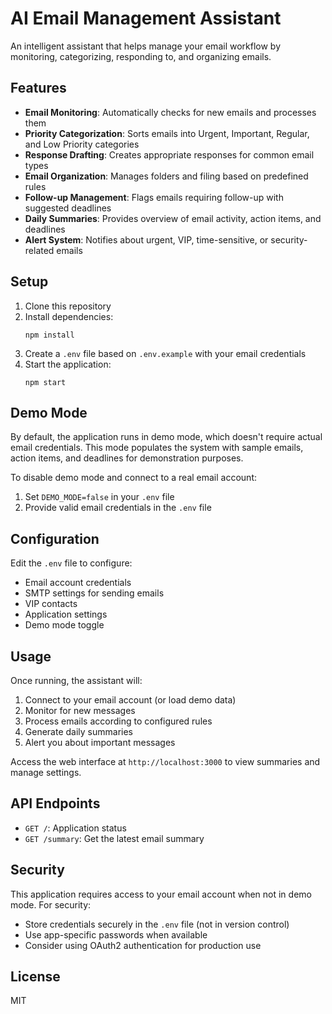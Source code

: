 # AI Email Management Assistant

An intelligent assistant that helps manage your email workflow by monitoring, categorizing, responding to, and organizing emails.

## Features

- **Email Monitoring**: Automatically checks for new emails and processes them
- **Priority Categorization**: Sorts emails into Urgent, Important, Regular, and Low Priority categories
- **Response Drafting**: Creates appropriate responses for common email types
- **Email Organization**: Manages folders and filing based on predefined rules
- **Follow-up Management**: Flags emails requiring follow-up with suggested deadlines
- **Daily Summaries**: Provides overview of email activity, action items, and deadlines
- **Alert System**: Notifies about urgent, VIP, time-sensitive, or security-related emails

## Setup

1. Clone this repository
2. Install dependencies:
   ```
   npm install
   ```
3. Create a `.env` file based on `.env.example` with your email credentials
4. Start the application:
   ```
   npm start
   ```

## Demo Mode

By default, the application runs in demo mode, which doesn't require actual email credentials. This mode populates the system with sample emails, action items, and deadlines for demonstration purposes.

To disable demo mode and connect to a real email account:
1. Set `DEMO_MODE=false` in your `.env` file
2. Provide valid email credentials in the `.env` file

## Configuration

Edit the `.env` file to configure:

- Email account credentials
- SMTP settings for sending emails
- VIP contacts
- Application settings
- Demo mode toggle

## Usage

Once running, the assistant will:

1. Connect to your email account (or load demo data)
2. Monitor for new messages
3. Process emails according to configured rules
4. Generate daily summaries
5. Alert you about important messages

Access the web interface at `http://localhost:3000` to view summaries and manage settings.

## API Endpoints

- `GET /`: Application status
- `GET /summary`: Get the latest email summary

## Security

This application requires access to your email account when not in demo mode. For security:

- Store credentials securely in the `.env` file (not in version control)
- Use app-specific passwords when available
- Consider using OAuth2 authentication for production use

## License

MIT